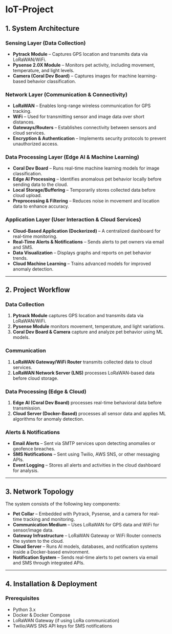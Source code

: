# IoT-Project

## 1. System Architecture

### Sensing Layer (Data Collection)
- **Pytrack Module** – Captures GPS location and transmits data via LoRaWAN/WiFi.
- **Pysense 2.0X Module** – Monitors pet activity, including movement, temperature, and light levels.
- **Camera (Coral Dev Board)** – Captures images for machine learning-based behavior classification.

### Network Layer (Communication & Connectivity)
- **LoRaWAN** – Enables long-range wireless communication for GPS tracking.
- **WiFi** – Used for transmitting sensor and image data over short distances.
- **Gateways/Routers** – Establishes connectivity between sensors and cloud services.
- **Encryption & Authentication** – Implements security protocols to prevent unauthorized access.

### Data Processing Layer (Edge AI & Machine Learning)
- **Coral Dev Board** – Runs real-time machine learning models for image classification.
- **Edge AI Processing** – Identifies anomalous pet behavior locally before sending data to the cloud.
- **Local Storage/Buffering** – Temporarily stores collected data before cloud upload.
- **Preprocessing & Filtering** – Reduces noise in movement and location data to enhance accuracy.

### Application Layer (User Interaction & Cloud Services)
- **Cloud-Based Application (Dockerized)** – A centralized dashboard for real-time monitoring.
- **Real-Time Alerts & Notifications** – Sends alerts to pet owners via email and SMS.
- **Data Visualization** – Displays graphs and reports on pet behavior trends.
- **Cloud Machine Learning** – Trains advanced models for improved anomaly detection.

---

## 2. Project Workflow

### Data Collection
1. **Pytrack Module** captures GPS location and transmits data via LoRaWAN/WiFi.
2. **Pysense Module** monitors movement, temperature, and light variations.
3. **Coral Dev Board & Camera** capture and analyze pet behavior using ML models.

### Communication
1. **LoRaWAN Gateway/WiFi Router** transmits collected data to cloud services.
2. **LoRaWAN Network Server (LNS)** processes LoRaWAN-based data before cloud storage.

### Data Processing (Edge & Cloud)
1. **Edge AI (Coral Dev Board)** processes real-time behavioral data before transmission.
2. **Cloud Server (Docker-Based)** processes all sensor data and applies ML algorithms for anomaly detection.

### Alerts & Notifications
- **Email Alerts** – Sent via SMTP services upon detecting anomalies or geofence breaches.
- **SMS Notifications** – Sent using Twilio, AWS SNS, or other messaging APIs.
- **Event Logging** – Stores all alerts and activities in the cloud dashboard for analysis.

---

## 3. Network Topology

The system consists of the following key components:

- **Pet Collar** – Embedded with Pytrack, Pysense, and a camera for real-time tracking and monitoring.
- **Communication Medium** – Uses LoRaWAN for GPS data and WiFi for sensor/image data.
- **Gateway Infrastructure** – LoRaWAN Gateway or WiFi Router connects the system to the cloud.
- **Cloud Server** – Runs AI models, databases, and notification systems inside a Docker-based environment.
- **Notification System** – Sends real-time alerts to pet owners via email and SMS through integrated APIs.

---

## 4. Installation & Deployment

### Prerequisites
- Python 3.x
- Docker & Docker Compose
- LoRaWAN Gateway (if using LoRa communication)
- Twilio/AWS SNS API keys for SMS notifications
